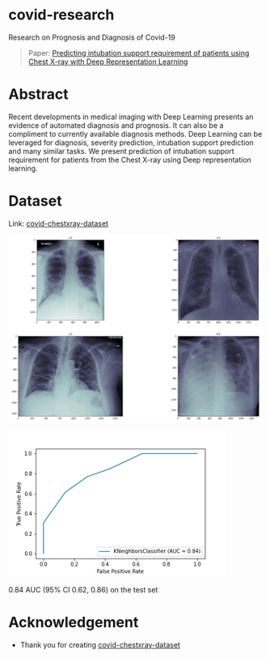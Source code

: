 # covid-research
Research on Prognosis and Diagnosis of Covid-19

> Paper:
[Predicting intubation support requirement of patients using Chest X-ray with Deep Representation Learning](https://arxiv.org/abs/2011.01787)


# Abstract
Recent developments in medical imaging with Deep Learning presents an evidence of automated diagnosis and prognosis. It can also be a compliment to currently available diagnosis methods.
Deep Learning can be leveraged for diagnosis, severity prediction, intubation support prediction and many similar tasks.
We present prediction of intubation support requirement for patients from the Chest X-ray using Deep representation learning.

# Dataset
Link: [covid-chestxray-dataset](https://github.com/ieee8023/covid-chestxray-dataset)


![](images/xray-visual.png)


![0.84 AUC (95% CI 0.62, 0.86) on the test set](images/intubation-roc-curve.png)

0.84 AUC (95% CI 0.62, 0.86) on the test set


# Acknowledgement
- Thank you for creating [covid-chestxray-dataset](https://github.com/ieee8023/covid-chestxray-dataset)

